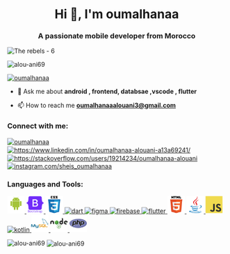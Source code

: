 <h1 align="center">Hi 👋, I'm oumalhanaa</h1>    
<h3 align="center">A passionate mobile developer  from Morocco </h3>  
  
<!-- Add the following line to include your GIF -->
                                       
  ![The rebels  - 6](https://github.com/Alou-ani69/Alou-ani69/assets/96358952/dcabb39c-5fd9-4eac-a407-a0a2c5296768)                    
                      
                      
                      
                      
  

                      
  

<!-- Continue with your remaining content -->

                                                                              
  
  
  
                      
                      
                      
                                          
  
                      
                      
                      
                      
                      
                      
                      
                      
                      
                      
                      
                      
                      
                      
                      
                      
                      
                      
                      
                      
                      
                      
                      
                      
                      
                      
                      
                      
                      
                      
                      
                      
                      
                      
                      
                      
                      
                      
                      
                      
                      
                      
                      
                      
                      
                      
                      
                      
                      
                      
                      
                      
                      
                      
                      
                      
                      
                      
                      
                      
                      
                      
                      
                      
                      
                      
                      
                      
                      
                      
  
<!-- ... Rest of your content ... -->
                    
                      
                      
                      
                      
  

<p align="left"> <img src="https://komarev.com/ghpvc/?username=alou-ani69&label=Profile%20views&color=0e75b6&style=flat" alt="alou-ani69" /> </p>

<p align="left"> <a href="https://twitter.com/oumalhanaa" target="blank"><img src="https://img.shields.io/twitter/follow/oumalhanaa?logo=twitter&style=for-the-badge" alt="oumalhanaa" /></a> </p>

                                                                                                                                           
  
  
  
  
  
  
  

- 💬 Ask me about **android , frontend, databsae  ,vscode , flutter**                                                                                                                                            
  
  
  
  
  
  
  

- 📫 How to reach me **oumalhanaaalouani3@gmail.com**

                                      
  
                      
                      
                      
                      
                      
                      
                      
                      
                      
  

<h3 align="left">Connect with me:</h3>
<p align="left">
<a href="https://twitter.com/oumalhanaa" target="blank"><img align="center" src="https://raw.githubusercontent.com/rahuldkjain/github-profile-readme-generator/master/src/images/icons/Social/twitter.svg" alt="oumalhanaa" height="30" width="40" /></a>
<a href="https://linkedin.com/in/oumalhanaa-alouani-a13a69241/" target="blank"><img align="center" src="https://raw.githubusercontent.com/rahuldkjain/github-profile-readme-generator/master/src/images/icons/Social/linked-in-alt.svg" alt="https://www.linkedin.com/in/oumalhanaa-alouani-a13a69241/" height="30" width="40" /></a>  <a href="https://stackoverflow.com/users/19214234/oumalhanaa-alouani"target="blank"><img align="center" src="https://raw.githubusercontent.com/rahuldkjain/github-profile-readme-generator/master/src/images/icons/Social/stack-overflow.svg" alt="https://stackoverflow.com/users/19214234/oumalhanaa-alouani" height="30" width="40" /></a> <a href="https://instagram.comsheis_oumalhanaa"target="blank"><img align="center" src="https://raw.githubusercontent.com/rahuldkjain/github-profile-readme-generator/master/src/images/icons/Social/instagram.svg" alt="instagram.com/sheis_oumalhanaa" height="30" width="40" /></a>                                                            
</p>
<h3 align="left">Languages and Tools:</h3>
<p align="left"> <a href="https://developer.android.com" target="_blank" rel="noreferrer"> <img src="https://raw.githubusercontent.com/devicons/devicon/master/icons/android/android-original-wordmark.svg" alt="android" width="40" height="40"/> </a> <a href="https://getbootstrap.com" target="_blank" rel="noreferrer"> <img src="https://raw.githubusercontent.com/devicons/devicon/master/icons/bootstrap/bootstrap-plain-wordmark.svg" alt="bootstrap" width="40" height="40"/> </a> <a href="https://www.w3schools.com/css/" target="_blank" rel="noreferrer"> <img src="https://raw.githubusercontent.com/devicons/devicon/master/icons/css3/css3-original-wordmark.svg" alt="css3" width="40" height="40"/> </a> <a href="https://dart.dev" target="_blank" rel="noreferrer"> <img src="https://www.vectorlogo.zone/logos/dartlang/dartlang-icon.svg" alt="dart" width="40" height="40"/> </a> <a href="https://www.figma.com/" target="_blank" rel="noreferrer"> <img src="https://www.vectorlogo.zone/logos/figma/figma-icon.svg" alt="figma" width="40" height="40"/> </a> <a href="https://firebase.google.com/" target="_blank" rel="noreferrer"> <img src="https://www.vectorlogo.zone/logos/firebase/firebase-icon.svg" alt="firebase" width="40" height="40"/> </a> <a href="https://flutter.dev" target="_blank" rel="noreferrer"> <img src="https://www.vectorlogo.zone/logos/flutterio/flutterio-icon.svg" alt="flutter" width="40" height="40"/> </a> <a href="https://www.w3.org/html/" target="_blank" rel="noreferrer"> <img src="https://raw.githubusercontent.com/devicons/devicon/master/icons/html5/html5-original-wordmark.svg" alt="html5" width="40" height="40"/> </a> <a href="https://www.java.com" target="_blank" rel="noreferrer"> <img src="https://raw.githubusercontent.com/devicons/devicon/master/icons/java/java-original.svg" alt="java" width="40" height="40"/> </a> <a href="https://developer.mozilla.org/en-US/docs/Web/JavaScript" target="_blank" rel="noreferrer"> <img src="https://raw.githubusercontent.com/devicons/devicon/master/icons/javascript/javascript-original.svg" alt="javascript" width="40" height="40"/> </a> <a href="https://kotlinlang.org" target="_blank" rel="noreferrer"> <img src="https://www.vectorlogo.zone/logos/kotlinlang/kotlinlang-icon.svg" alt="kotlin" width="40" height="40"/> </a> <a href="https://www.mysql.com/" target="_blank" rel="noreferrer"> <img src="https://raw.githubusercontent.com/devicons/devicon/master/icons/mysql/mysql-original-wordmark.svg" alt="mysql" width="40" height="40"/> </a> <a href="https://nodejs.org" target="_blank" rel="noreferrer"> <img src="https://raw.githubusercontent.com/devicons/devicon/master/icons/nodejs/nodejs-original-wordmark.svg" alt="nodejs" width="40" height="40"/> </a> <a href="https://www.php.net" target="_blank" rel="noreferrer"> <img src="https://raw.githubusercontent.com/devicons/devicon/master/icons/php/php-original.svg" alt="php" width="40" height="40"/> </a> </p>

<p><img align="left" src="https://github-readme-stats.vercel.app/api/top-langs?username=alou-ani69&show_icons=true&locale=en&layout=compact" alt="alou-ani69" /></p>

<p>&nbsp;<img align="center" src="https://github-readme-stats.vercel.app/api?username=alou-ani69&show_icons=true&locale=en" alt="alou-ani69" /></p>
                    
  
  
                                             
  
  
